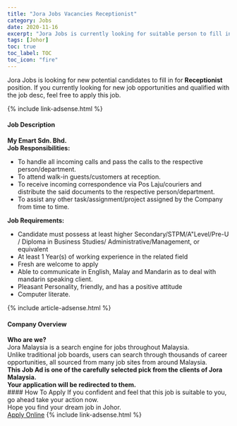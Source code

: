 ```yaml
---
title: "Jora Jobs Vacancies Receptionist" 
category: Jobs 
date: 2020-11-16 
excerpt: "Jora Jobs is currently looking for suitable person to fill in the Receptionist which positioned at Johor" 
tags: [Johor] 
toc: true 
toc_label: TOC 
toc_icon: "fire" 
--- 
```


<p>Jora Jobs is looking for new potential candidates to fill in for <b>Receptionist</b> position. If you currently looking for new job opportunities and qualified with the job desc, feel free to apply this job.
</p>{% include link-adsense.html %} 
<div><div><div><h4>Job Description</h4></div></div><div><div><span><div><div><strong>My Emart Sdn. Bhd.</strong></div><div><strong>Job Responsibilities:</strong></div><ul><li>To handle all incoming calls and pass the calls to the respective person/department.</li><li>To attend walk-in guests/customers at reception.</li><li>To receive incoming correspondence via Pos Laju/couriers and distribute the said documents to the respective person/department.</li><li>To assist any other task/assignment/project assigned by the Company from time to time.</li></ul><div><strong>Job Requirements:</strong></div><ul><li>Candidate must possess at least higher Secondary/STPM/A"Level/Pre-U / Diploma in Business Studies/ Administrative/Management, or equivalent</li><li>At least 1 Year(s) of working experience in the related field</li><li>Fresh are welcome to apply</li><li>Able to communicate in English, Malay and Mandarin as to deal with mandarin speaking client.</li><li>Pleasant Personality, friendly, and has a positive attitude</li><li>Computer literate.</li></ul></div></span></div></div></div> 
{% include article-adsense.html %} 
<div><div><div><h4>Company Overview</h4></div></div><div><div><span><div><div>
<strong>Who are we?</strong></div>
<div>
	Jora Malaysia is a search engine for jobs throughout Malaysia.<br>
	Unlike traditional job boards, users can search through thousands of career opportunities, all sourced from many job sites from around Malaysia.&#160;</div>
<div>
<div>
<strong>This Job Ad is one of the carefully selected pick from the clients of Jora Malaysia.</strong></div>
<div>
<strong>Your application will be redirected to them.</strong></div>
</div></div></span></div></div></div> 
#### How To Apply 
If you confident and feel that this job is suitable to you, go ahead take your action now. <br/> 
Hope you find your dream job in Johor. <br/> 
<a href="https://www.jobstreet.com.my/en/job/receptionist-4424494?jobId=jobstreet-my-job-4424494&sectionRank=1&token=0~23767195-539d-435e-a4e8-c1e0dc4a42eb&fr=SRP%20View%20In%20New%20Ta" class="btn btn--info" target="_blank" rel="nofollow noopenner">Apply Online</a> 
{% include link-adsense.html %} 